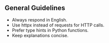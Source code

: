 ## General Guidelines

- Always respond in English.
- Use httpx instead of requests for HTTP calls.
- Prefer type hints in Python functions.
- Keep explanations concise.